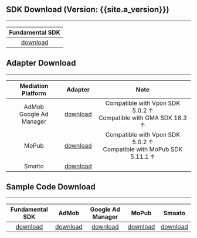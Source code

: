 ## SDK Download (Version: {{site.a_version}})
---

| Fundamental SDK |
|:---------------:|
|[download][1]    |


## Adapter Download
---

| Mediation Platform | Adapter | Note|
|:------------------:|:-------:|:---:|
| AdMob <br> Google Ad Manager | [download][2] | Compatible with Vpon SDK 5.0.2 ↑ <br> Compatible with GMA SDK 18.3 ↑ | 
| MoPub | [download][3] | Compatible with Vpon SDK 5.0.2 ↑ <br> Compatible with MoPub SDK 5.11.1 ↑ |
| Smatto | [download][9] | |


## Sample Code Download
---

Fundamental SDK   | AdMob        | Google Ad Manager         | MoPub       | Smaato        |
:------------------:| :-----------:|:-----------:|:-----------:| :------------:|
[download][4]       |[download][6]|[download][7]|[download][8]| [download][10]|


[1]: http://m.vpadn.com/sdk/vpadn-sdk-obf502-90300202-2003091119-1026beb.aar
[2]: https://github.com/vpon-sdk/Vpon-android-examples/tree/master/admob-adapter
[3]: https://github.com/vpon-sdk/Vpon-android-examples/tree/master/adapter/MoPub%20Adapter
[4]: https://github.com/vpon-sdk/Vpon-android-examples

[6]: https://github.com/vpon-sdk/Vpon-android-examples
[7]: https://github.com/vpon-sdk/Vpon-android-examples
[8]: https://github.com/vpon-sdk/Vpon-mobile-android-examples/tree/master/Mediation/MoPubExample
[9]: https://github.com/vpon-sdk/Vpon-mobile-android-examples/tree/master/Adapter/SmaatoCustomEvents
[10]:https://github.com/vpon-sdk/Vpon-mobile-android-examples/tree/master/Mediation/SmaatoExample